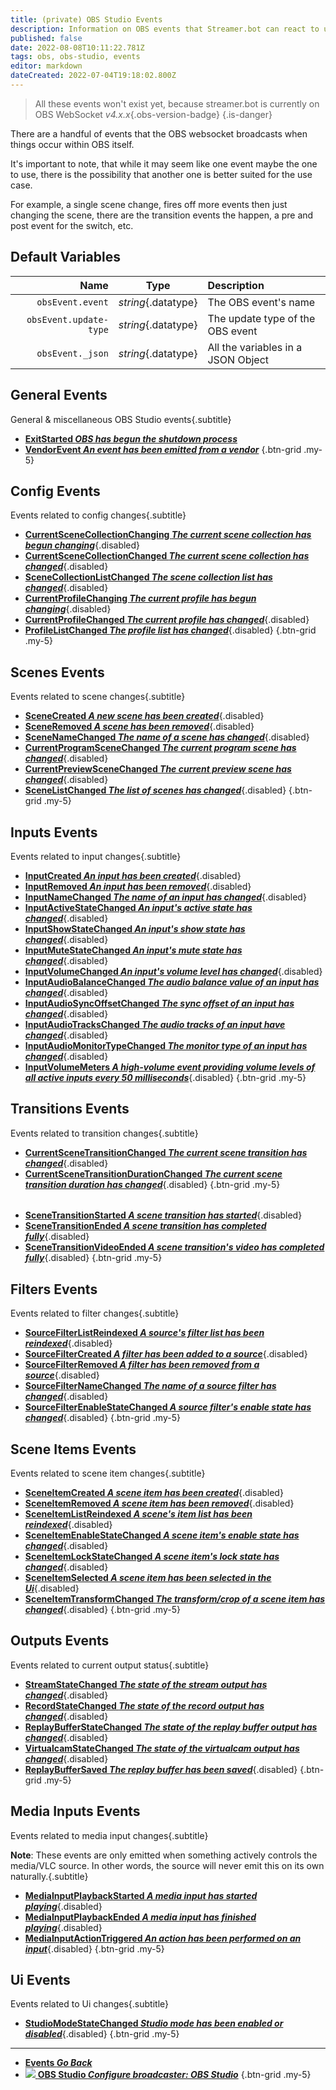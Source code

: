 ```yaml
---
title: (private) OBS Studio Events
description: Information on OBS events that Streamer.bot can react to using actions.
published: false
date: 2022-08-08T10:11:22.781Z
tags: obs, obs-studio, events
editor: markdown
dateCreated: 2022-07-04T19:18:02.800Z
---
```


> All these events won't exist yet, because streamer.bot is currently on OBS WebSocket *v4.x.x*{.obs-version-badge} 
{.is-danger}

There are a handful of events that the OBS websocket broadcasts when things occur within OBS itself.

It's important to note, that while it may seem like one event maybe the one to use, there is the possibility that another one is better suited for the use case.

For example, a single scene change, fires off more events then just changing the scene, there are the transition events the happen, a pre and post event for the switch, etc.

## Default Variables

Name | Type | Description | 
----:|:----:|:------------|
`obsEvent.event` | *string*{.datatype} | The OBS event's name
`obsEvent.update-type` | *string*{.datatype} | The update type of the OBS event
`obsEvent._json` | *string*{.datatype} | All the variables in a JSON Object

## General Events
General & miscellaneous OBS Studio events{.subtitle}
* [**ExitStarted *OBS has begun the shutdown process***](/en/Broadcasters/OBS/Events/General-Events/ExitStarted)
* [**VendorEvent *An event has been emitted from a vendor***](/en/Broadcasters/OBS/Events/General-Events/VendorEvent)
{.btn-grid .my-5}

## Config Events
Events related to config changes{.subtitle}
* [**CurrentSceneCollectionChanging *The current scene collection has begun changing***](/en/Broadcasters/OBS/Events/Config-Events/CurrentSceneCollectionChanging){.disabled}
* [**CurrentSceneCollectionChanged *The current scene collection has changed***](/en/Broadcasters/OBS/Events/Config-Events/CurrentSceneCollectionChanged){.disabled}
* [**SceneCollectionListChanged *The scene collection list has changed***](/en/Broadcasters/OBS/Events/Config-Events/SceneCollectionListChanged){.disabled}
* [**CurrentProfileChanging *The current profile has begun changing***](/en/Broadcasters/OBS/Events/Config-Events/CurrentProfileChanging){.disabled}
* [**CurrentProfileChanged *The current profile has changed***](/en/Broadcasters/OBS/Events/Config-Events/CurrentProfileChanged){.disabled}
* [**ProfileListChanged *The profile list has changed***](/en/Broadcasters/OBS/Events/Config-Events/ProfileListChanged){.disabled}
{.btn-grid .my-5}

## Scenes Events
Events related to scene changes{.subtitle}
* [**SceneCreated *A new scene has been created***](/en/Broadcasters/OBS/Events/Scenes-Events/SceneCreated){.disabled}
* [**SceneRemoved *A scene has been removed***](/en/Broadcasters/OBS/Events/Scenes-Events/SceneRemoved){.disabled}
* [**SceneNameChanged *The name of a scene has changed***](/en/Broadcasters/OBS/Events/Scenes-Events/SceneNameChanged){.disabled}
* [**CurrentProgramSceneChanged *The current program scene has changed***](/en/Broadcasters/OBS/Events/Scenes-Events/CurrentProgramSceneChanged){.disabled}
* [**CurrentPreviewSceneChanged *The current preview scene has changed***](/en/Broadcasters/OBS/Events/Scenes-Events/CurrentPreviewSceneChanged){.disabled}
* [**SceneListChanged *The list of scenes has changed***](/en/Broadcasters/OBS/Events/Scenes-Events/SceneListChanged){.disabled}
{.btn-grid .my-5}

## Inputs Events
Events related to input changes{.subtitle}
* [**InputCreated *An input has been created***](/en/Broadcasters/OBS/Events/Inputs-Events/InputCreated){.disabled}
* [**InputRemoved *An input has been removed***](/en/Broadcasters/OBS/Events/Inputs-Events/InputRemoved){.disabled}
* [**InputNameChanged *The name of an input has changed***](/en/Broadcasters/OBS/Events/Inputs-Events/InputNameChanged){.disabled}
* [**InputActiveStateChanged *An input's active state has changed***](/en/Broadcasters/OBS/Events/Inputs-Events/InputActiveStateChanged){.disabled}
* [**InputShowStateChanged *An input's show state has changed***](/en/Broadcasters/OBS/Events/Inputs-Events/InputShowStateChanged){.disabled}
* [**InputMuteStateChanged *An input's mute state has changed***](/en/Broadcasters/OBS/Events/Inputs-Events/InputMuteStateChanged){.disabled}
* [**InputVolumeChanged *An input's volume level has changed***](/en/Broadcasters/OBS/Events/Inputs-Events/InputVolumeChanged){.disabled}
* [**InputAudioBalanceChanged *The audio balance value of an input has changed***](/en/Broadcasters/OBS/Events/Inputs-Events/InputAudioBalanceChanged){.disabled}
* [**InputAudioSyncOffsetChanged *The sync offset of an input has changed***](/en/Broadcasters/OBS/Events/Inputs-Events/InputAudioSyncOffsetChanged){.disabled}
* [**InputAudioTracksChanged *The audio tracks of an input have changed***](/en/Broadcasters/OBS/Events/Inputs-Events/InputAudioTracksChanged){.disabled}
* [**InputAudioMonitorTypeChanged *The monitor type of an input has changed***](/en/Broadcasters/OBS/Events/Inputs-Events/InputAudioMonitorTypeChanged){.disabled}
* [**InputVolumeMeters *A high-volume event providing volume levels of all active inputs every 50 milliseconds***](/en/Broadcasters/OBS/Events/Inputs-Events/InputVolumeMeters){.disabled}
{.btn-grid .my-5}

## Transitions Events
Events related to transition changes{.subtitle}
* [**CurrentSceneTransitionChanged *The current scene transition has changed***](/en/Broadcasters/OBS/Events/Transitions-Events/CurrentSceneTransitionChanged){.disabled}
* [**CurrentSceneTransitionDurationChanged *The current scene transition duration has changed***](/en/Broadcasters/OBS/Events/Transitions-Events/CurrentSceneTransitionDurationChanged){.disabled}
{.btn-grid .my-5}
######
* [**SceneTransitionStarted *A scene transition has started***](/en/Broadcasters/OBS/Events/Transitions-Events/SceneTransitionStarted){.disabled}
* [**SceneTransitionEnded *A scene transition has completed fully***](/en/Broadcasters/OBS/Events/Transitions-Events/SceneTransitionEnded){.disabled}
* [**SceneTransitionVideoEnded *A scene transition's video has completed fully***](/en/Broadcasters/OBS/Events/Transitions-Events/SceneTransitionVideoEnded){.disabled}
{.btn-grid .my-5}

## Filters Events
Events related to filter changes{.subtitle}
* [**SourceFilterListReindexed *A source's filter list has been reindexed***](/en/Broadcasters/OBS/Events/Filters-Events/SourceFilterListReindexed){.disabled}
* [**SourceFilterCreated *A filter has been added to a source***](/en/Broadcasters/OBS/Events/Filters-Events/SourceFilterCreated){.disabled}
* [**SourceFilterRemoved *A filter has been removed from a source***](/en/Broadcasters/OBS/Events/Filters-Events/SourceFilterRemoved){.disabled}
* [**SourceFilterNameChanged *The name of a source filter has changed***](/en/Broadcasters/OBS/Events/Filters-Events/SourceFilterNameChanged){.disabled}
* [**SourceFilterEnableStateChanged *A source filter's enable state has changed***](/en/Broadcasters/OBS/Events/Filters-Events/SourceFilterEnableStateChanged){.disabled}
{.btn-grid .my-5}

## Scene Items Events
Events related to scene item changes{.subtitle}
* [**SceneItemCreated *A scene item has been created***](/en/Broadcasters/OBS/Events/Scene-Items-Events/SceneItemCreated){.disabled}
* [**SceneItemRemoved *A scene item has been removed***](/en/Broadcasters/OBS/Events/Scene-Items-Events/SceneItemRemoved){.disabled}
* [**SceneItemListReindexed *A scene's item list has been reindexed***](/en/Broadcasters/OBS/Events/Scene-Items-Events/SceneItemListReindexed){.disabled}
* [**SceneItemEnableStateChanged *A scene item's enable state has changed***](/en/Broadcasters/OBS/Events/Scene-Items-Events/SceneItemEnableStateChanged){.disabled}
* [**SceneItemLockStateChanged *A scene item's lock state has changed***](/en/Broadcasters/OBS/Events/Scene-Items-Events/SceneItemLockStateChanged){.disabled}
* [**SceneItemSelected *A scene item has been selected in the Ui***](/en/Broadcasters/OBS/Events/Scene-Items-Events/SceneItemSelected){.disabled}
* [**SceneItemTransformChanged *The transform/crop of a scene item has changed***](/en/Broadcasters/OBS/Events/Scene-Items-Events/SceneItemTransformChanged){.disabled}
{.btn-grid .my-5}

## Outputs Events
Events related to current output status{.subtitle}
* [**StreamStateChanged *The state of the stream output has changed***](/en/Broadcasters/OBS/Events/){.disabled}
* [**RecordStateChanged *The state of the record output has changed***](){.disabled}
* [**ReplayBufferStateChanged *The state of the replay buffer output has changed***](){.disabled}
* [**VirtualcamStateChanged *The state of the virtualcam output has changed***](){.disabled}
* [**ReplayBufferSaved *The replay buffer has been saved***](){.disabled}
{.btn-grid .my-5}

## Media Inputs Events
Events related to media input changes{.subtitle}

**Note**: These events are only emitted when something actively controls the media/VLC source. In other words, the source will never emit this on its own naturally.{.subtitle}

* [**MediaInputPlaybackStarted *A media input has started playing***](/en/Broadcasters/OBS/Events/Media-Inputs-Events/MediaInputPlaybackStarted){.disabled}
* [**MediaInputPlaybackEnded *A media input has finished playing***](/en/Broadcasters/OBS/Events/Media-Inputs-Events/MediaInputPlaybackEnded){.disabled}
* [**MediaInputActionTriggered *An action has been performed on an input***](/en/Broadcasters/OBS/Events/Media-Inputs-Events/MediaInputActionTriggered){.disabled}
{.btn-grid .my-5}

## Ui Events
Events related to Ui changes{.subtitle}
* [**StudioModeStateChanged *Studio mode has been enabled or disabled***](/en/Broadcasters/OBS/Events/Ui-Events/StudioModeStateChanged){.disabled}
{.btn-grid .my-5}

---

- [<i class="mdi mdi-chevron-left"></i>**Events *Go Back***](/en/Events)
- [<img src="https://streamer.bot/img/integrations/obs.svg"/> **OBS Studio *Configure broadcaster: OBS Studio***](/en/Broadcasters/OBS)
{.btn-grid .my-5}